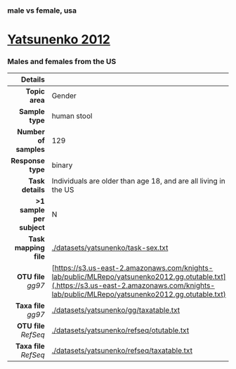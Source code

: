 ### male vs female, usa
# [Yatsunenko 2012]( ../docs/yatsunenko.html )
### Males and females from the US

| Details                   |                                                           |
| ------------------------: |-----------------------------------------------------------|
| **Topic area**                | Gender                                                |
| **Sample type**               | human stool                                         |
| **Number of samples**         | 129                                         |
| **Response type**             | binary                                           |
| **Task details**              | Individuals are older than age 18, and are all living in the US                                  |
| **>1 sample per subject**     | N                                        |
| **Task mapping file**         | [./datasets/yatsunenko/task-sex.txt](../datasets/yatsunenko/task-sex.txt)                                 |
| **OTU file** *gg97*           | [https://s3.us-east-2.amazonaws.com/knights-lab/public/MLRepo/yatsunenko2012.gg.otutable.txt](.https://s3.us-east-2.amazonaws.com/knights-lab/public/MLRepo/yatsunenko2012.gg.otutable.txt)                             |
| **Taxa file** *gg97*          | [./datasets/yatsunenko/gg/taxatable.txt](../datasets/yatsunenko/gg/taxatable.txt)                          |
| **OTU file** *RefSeq*         | [./datasets/yatsunenko/refseq/otutable.txt](../datasets/yatsunenko/refseq/otutable.txt)                    |
| **Taxa file** *RefSeq*        | [./datasets/yatsunenko/refseq/taxatable.txt](../datasets/yatsunenko/refseq/taxatable.txt)                  |